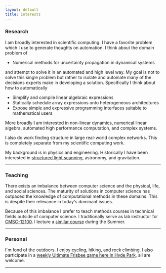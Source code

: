 ```yaml
---
layout: default
title: Interests
---
```


### Research 

I am broadly interested in scientific computing. I have a favorite
problem which I use to generate thoughts on automation. I think about
the domain problem of

-   Numerical methods for uncertainty propagation in dynamical systems

and attempt to solve it in an automated and high level way. My goal is
not to solve this single problem but rather to isolate and automate many
of the decisions experts make in developing a solution. Specifically I
think about how to automatically

-   Simplify and compile linear algebraic expressions
-   Statically schedule array expressions onto heterogeneous
    architectures
-   Expose simple and expressive programming interfaces suitable to
    mathematical users

More broadly I am interested in non-linear dynamics, numerical linear
algebra, automated high performance computation, and complex systems.

I also do work finding structure in large real-world complex networks.
This is completely separate from my scientific computing work.

My background is in physics and engineering. Historically I have been
interested in [structured light
scanning](http://en.wikipedia.org/wiki/Structured-light_3D_scanner),
astronomy, and gravitation.

* * * * *

### Teaching

There exists an imbalance between computer science and the physical,
life, and social sciences. The maturity of solutions in computer science
has outpaced the knowledge of computational methods in these domains.
This is despite their relevance in today's dominant issues.

Because of this imbalance I prefer to teach methods courses in technical
fields outside of computer science. I traditionally serve as lab
instructor for
[CMSC-12100](http://www.cs.uchicago.edu/courses/description/CMSC/12100/9999-12-31%2000:00:00.00).
I lecture a [similar course](http://matthewrocklin.com/cmsc15200) during
the Summer.

* * * * *

### Personal 

I'm fond of the outdoors. I enjoy cycling, hiking, and rock climbing. I
also participate in a [weekly Ultimate Frisbee game here in Hyde
Park](http://mrocklin.github.com/hpfrisbee), all are welcome.

* * * * *
